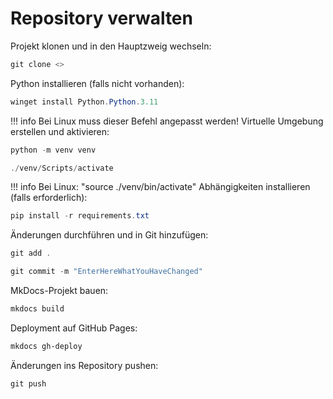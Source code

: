 # Repository verwalten

Projekt klonen und in den Hauptzweig wechseln:  
```powershell
git clone <>
```
Python installieren (falls nicht vorhanden):  
```powershell
winget install Python.Python.3.11
```
!!! info
    Bei Linux muss dieser Befehl angepasst werden!
Virtuelle Umgebung erstellen und aktivieren:  
```powershell
python -m venv venv
```
```powershell
./venv/Scripts/activate
```
!!! info
    Bei Linux: "source ./venv/bin/activate"
Abhängigkeiten installieren (falls erforderlich):  
```powershell
pip install -r requirements.txt
```
Änderungen durchführen und in Git hinzufügen:  
```powershell
git add .
```
```powershell
git commit -m "EnterHereWhatYouHaveChanged"
```
MkDocs-Projekt bauen:  
```powershell
mkdocs build
```
Deployment auf GitHub Pages:  
```powershell
mkdocs gh-deploy
```
Änderungen ins Repository pushen:  
```powershell
git push
```
